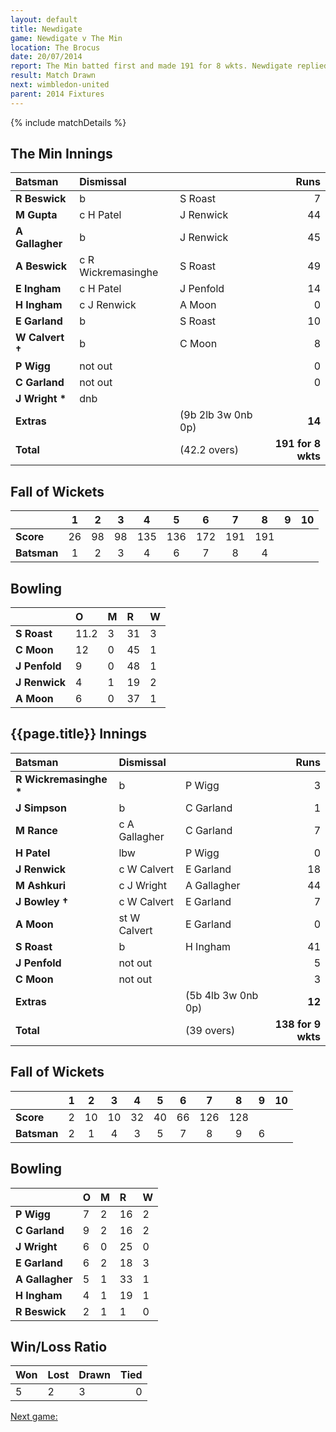 ```yaml
---
layout: default
title: Newdigate
game: Newdigate v The Min
location: The Brocus
date: 20/07/2014
report: The Min batted first and made 191 for 8 wkts. Newdigate replied with 138 for 9 wkts, when time ran out
result: Match Drawn
next: wimbledon-united
parent: 2014 Fixtures
---
```


{% include matchDetails %}

## The Min Innings

| Batsman | Dismissal |  | Runs |
|:---|:---|---|---:|
| **R Beswick** | b | S Roast | 7 |
| **M Gupta** | c H Patel | J Renwick | 44 |
| **A Gallagher** | b | J Renwick | 45 |
| **A Beswick** | c R Wickremasinghe | S Roast | 49 |
| **E Ingham** | c H Patel | J Penfold | 14 |
| **H Ingham** | c J Renwick | A Moon | 0 |
| **E Garland** | b | S Roast | 10 |
| **W Calvert &#8224;** | b | C Moon | 8 |
| **P Wigg** | not out |  | 0 |
| **C Garland** | not out |  | 0 |
| **J Wright &#42;** | dnb |  |  |
| **Extras** | | (9b 2lb 3w 0nb 0p) | **14** |
| **Total** | | (42.2 overs) | **191 for 8 wkts** |

## Fall of Wickets

| | 1 | 2 | 3 | 4 | 5 | 6 | 7 | 8 | 9 | 10 |
|---|:---:|:---:|:---:|:---:|:---:|:---:|:---:|:---:|:---:|:---:|
| **Score** | 26 | 98 | 98 | 135 | 136 | 172 | 191 | 191 |  |  |
| **Batsman** | 1 | 2 | 3 | 4 | 6 | 7 | 8 | 4 |  |  |

## Bowling

| | O | M | R | W |
|---|:---|:---|:---|:---|
| **S Roast** | 11.2 | 3 | 31 | 3 |
| **C Moon** | 12 | 0 | 45 | 1 |
| **J Penfold** | 9 | 0 | 48 | 1 |
| **J Renwick** | 4 | 1 | 19 | 2 |
| **A Moon** | 6 | 0 | 37 | 1 |

## {{page.title}} Innings

| Batsman | Dismissal |  | Runs |
|:---|:---|---|---:|
| **R Wickremasinghe &#42;** | b | P Wigg | 3 |
| **J Simpson** | b | C Garland | 1 |
| **M Rance** | c A Gallagher | C Garland | 7 |
| **H Patel** | lbw | P Wigg | 0 |
| **J Renwick** | c W Calvert | E Garland | 18 |
| **M Ashkuri** | c J Wright | A Gallagher | 44 |
| **J Bowley &#8224;** | c W Calvert | E Garland | 7 |
| **A Moon** | st W Calvert | E Garland | 0 |
| **S Roast** | b | H Ingham | 41 |
| **J Penfold** | not out |  | 5 |
| **C Moon** | not out |  | 3 |
| **Extras** | | (5b 4lb 3w 0nb 0p) | **12** |
| **Total** | | (39 overs) | **138 for 9 wkts** |

## Fall of Wickets

| | 1 | 2 | 3 | 4 | 5 | 6 | 7 | 8 | 9 | 10 |
|---|:---:|:---:|:---:|:---:|:---:|:---:|:---:|:---:|:---:|:---:|
| **Score** | 2 | 10 | 10 | 32 | 40 | 66 | 126 | 128  |  |  |
| **Batsman** | 2 | 1 | 4 | 3 | 5 | 7 | 8 | 9 | 6 |  |

## Bowling

| | O | M | R | W |
|---|:---|:---|:---|:---|
| **P Wigg** | 7 | 2 | 16 | 2 |
| **C Garland** | 9 | 2 | 16 | 2 |
| **J Wright** | 6 | 0 | 25 | 0 |
| **E Garland** | 6 | 2 | 18 | 3 |
| **A Gallagher** | 5 | 1 | 33 | 1 |
| **H Ingham** | 4 | 1 | 19 | 1 |
| **R Beswick** | 2 | 1 | 1 | 0 |

## Win/Loss Ratio

| Won | Lost | Drawn | Tied |
|:---|:---|:---|---:|
| 5 | 2 | 3 | 0 |

[Next game:]({{page.next}})